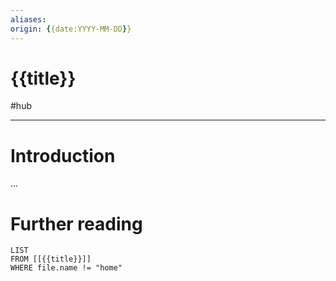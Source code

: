 ```yaml
---
aliases: 
origin: {{date:YYYY-MM-DD}}
---
```

# {{title}}
#hub 

---
# Introduction
...

# Further reading
```dataview
LIST 
FROM [[{{title}}]]
WHERE file.name != "home"
```